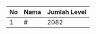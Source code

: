 | No | Nama            | Jumlah Level |
|----|-----------------|--------------|
| 1  | #    |    2082        |
